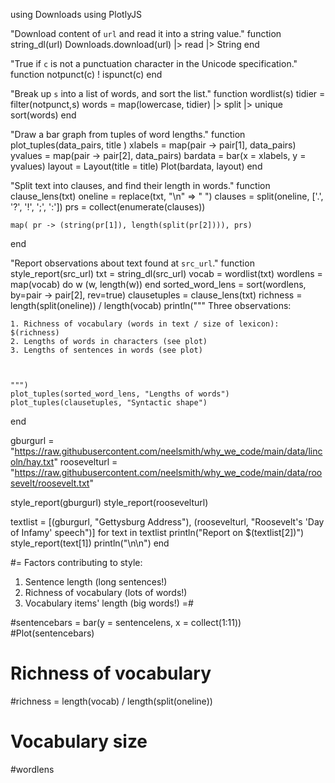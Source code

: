 using Downloads
using PlotlyJS


"Download content of `url` and read it into a string value."
function string_dl(url)
	Downloads.download(url) |> read |> String
end

"True if `c` is not a punctuation character in the Unicode specification."
function notpunct(c)
	! ispunct(c)
end

"Break up `s` into a list of words, and sort the list."
function wordlist(s)
	tidier = filter(notpunct,s)
	words = map(lowercase, tidier) |> split |> unique
	sort(words)
end

"Draw a bar graph from tuples of word lengths."
function plot_tuples(data_pairs, title )
	xlabels = map(pair -> pair[1], data_pairs)
	yvalues = map(pair -> pair[2], data_pairs)
	bardata = bar(x = xlabels, y = yvalues)
	layout = Layout(title = title)
	Plot(bardata, layout)
end

"Split text into clauses, and find their length in words."
function clause_lens(txt)
	oneline = replace(txt, "\n" => " ")
	clauses = split(oneline, ['.', '?', '!', ';', ':'])
	prs = collect(enumerate(clauses))

	map( pr -> (string(pr[1]), length(split(pr[2]))), prs)
end

"Report observations about text found at `src_url`."
function style_report(src_url)
	txt  = string_dl(src_url)
	vocab = wordlist(txt)
	wordlens = map(vocab) do w 
		(w, length(w)) 
	end
	sorted_word_lens = sort(wordlens, by=pair -> pair[2], rev=true)
	clausetuples = clause_lens(txt)
	richness  = length(split(oneline)) / length(vocab) 
	println("""
	Three observations:

	1. Richness of vocabulary (words in text / size of lexicon): $(richness)
	2. Lengths of words in characters (see plot)
	3. Lengths of sentences in words (see plot)


	
	""")
	plot_tuples(sorted_word_lens, "Lengths of words")
	plot_tuples(clausetuples, "Syntactic shape")

end

gburgurl = "https://raw.githubusercontent.com/neelsmith/why_we_code/main/data/lincoln/hay.txt"
roosevelturl = "https://raw.githubusercontent.com/neelsmith/why_we_code/main/data/roosevelt/roosevelt.txt"

style_report(gburgurl)
style_report(roosevelturl)








textlist = [(gburgurl, "Gettysburg Address"), (roosevelturl, "Roosevelt's  'Day of Infamy' speech")]
for text in textlist
	println("Report on $(textlist[2])")
	style_report(text[1])
	println("\n\n")
end

#= Factors contributing to style:

 1. Sentence length  (long sentences!)
 2. Richness of vocabulary (lots of words!)
 3. Vocabulary items' length (big words!)
 =#



#sentencebars = bar(y = sentencelens, x = collect(1:11))
#Plot(sentencebars)


# Richness of vocabulary
#richness  = length(vocab) / length(split(oneline))

#  Vocabulary size
#wordlens



